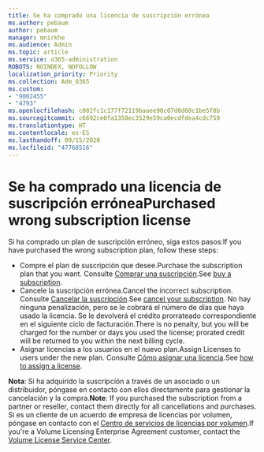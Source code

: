 ```yaml
---
title: Se ha comprado una licencia de suscripción errónea
ms.author: pebaum
author: pebaum
manager: mnirkhe
ms.audience: Admin
ms.topic: article
ms.service: o365-administration
ROBOTS: NOINDEX, NOFOLLOW
localization_priority: Priority
ms.collection: Adm_O365
ms.custom:
- "9002455"
- "4793"
ms.openlocfilehash: c002fc1c177f72119baaee90c07d0d60c1be5f8b
ms.sourcegitcommit: c6692ce0fa1358ec3529e59ca0ecdfdea4cdc759
ms.translationtype: HT
ms.contentlocale: es-ES
ms.lasthandoff: 09/15/2020
ms.locfileid: "47768516"
---
```

# <a name="purchased-wrong-subscription-license"></a><span data-ttu-id="5dba8-102">Se ha comprado una licencia de suscripción errónea</span><span class="sxs-lookup"><span data-stu-id="5dba8-102">Purchased wrong subscription license</span></span>

<span data-ttu-id="5dba8-103">Si ha comprado un plan de suscripción erróneo, siga estos pasos:</span><span class="sxs-lookup"><span data-stu-id="5dba8-103">If you have purchased the wrong subscription plan, follow these steps:</span></span>

- <span data-ttu-id="5dba8-104">Compre el plan de suscripción que desee.</span><span class="sxs-lookup"><span data-stu-id="5dba8-104">Purchase the subscription plan that you want.</span></span> <span data-ttu-id="5dba8-105">Consulte [Comprar una suscripción](https://docs.microsoft.com/alchemyinsights/buy-a-subscription-to-office-365-for-business).</span><span class="sxs-lookup"><span data-stu-id="5dba8-105">See [buy a subscription](https://docs.microsoft.com/alchemyinsights/buy-a-subscription-to-office-365-for-business).</span></span>
- <span data-ttu-id="5dba8-106">Cancele la suscripción errónea.</span><span class="sxs-lookup"><span data-stu-id="5dba8-106">Cancel the incorrect subscription.</span></span> <span data-ttu-id="5dba8-107">Consulte [Cancelar la suscripción](https://docs.microsoft.com/alchemyinsights/canceling-your-office-365-subscription).</span><span class="sxs-lookup"><span data-stu-id="5dba8-107">See [cancel your subscription](https://docs.microsoft.com/alchemyinsights/canceling-your-office-365-subscription).</span></span>
<span data-ttu-id="5dba8-108">No hay ninguna penalización, pero se le cobrará el número de días que haya usado la licencia. Se le devolverá el crédito prorrateado correspondiente en el siguiente ciclo de facturación.</span><span class="sxs-lookup"><span data-stu-id="5dba8-108">There is no penalty, but you will be charged for the number or days you used the license; prorated credit will be returned to you within the next billing cycle.</span></span>
- <span data-ttu-id="5dba8-109">Asignar licencias a los usuarios en el nuevo plan.</span><span class="sxs-lookup"><span data-stu-id="5dba8-109">Assign Licenses to users under the new plan.</span></span> <span data-ttu-id="5dba8-110">Consulte [Cómo asignar una licencia](https://docs.microsoft.com/alchemyinsights/how-to-assign-a-license-to-a-user).</span><span class="sxs-lookup"><span data-stu-id="5dba8-110">See [how to assign a license](https://docs.microsoft.com/alchemyinsights/how-to-assign-a-license-to-a-user).</span></span>

<span data-ttu-id="5dba8-111">**Nota**: Si ha adquirido la suscripción a través de un asociado o un distribuidor, póngase en contacto con ellos directamente para gestionar la cancelación y la compra.</span><span class="sxs-lookup"><span data-stu-id="5dba8-111">**Note**: If you purchased the subscription from a partner or reseller, contact them directly for all cancellations and purchases.</span></span> <span data-ttu-id="5dba8-112">Si es un cliente de un acuerdo de empresa de licencias por volumen, póngase en contacto con el [Centro de servicios de licencias por volumen](https://support.microsoft.com/help/4471406/how-to-contact-the-microsoft-volume-licensing-service-center).</span><span class="sxs-lookup"><span data-stu-id="5dba8-112">If you're a Volume Licensing Enterprise Agreement customer, contact the [Volume License Service Center](https://support.microsoft.com/help/4471406/how-to-contact-the-microsoft-volume-licensing-service-center).</span></span>
